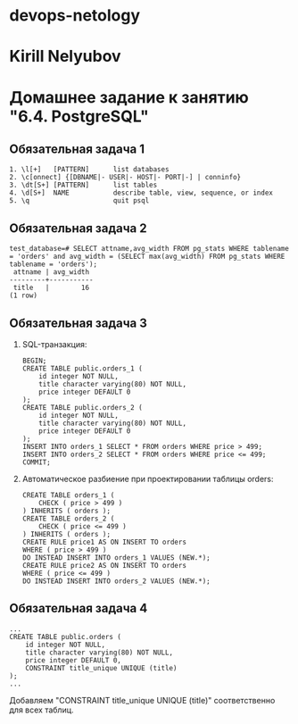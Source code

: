 # devops-netology
# Kirill Nelyubov

# Домашнее задание к занятию "6.4. PostgreSQL"

## Обязательная задача 1
    1. \l[+]   [PATTERN]      list databases
    2. \c[onnect] {[DBNAME|- USER|- HOST|- PORT|-] | conninfo}
    3. \dt[S+] [PATTERN]      list tables
    4. \d[S+]  NAME           describe table, view, sequence, or index
    5. \q                     quit psql
    
## Обязательная задача 2
    test_database=# SELECT attname,avg_width FROM pg_stats WHERE tablename = 'orders' and avg_width = (SELECT max(avg_width) FROM pg_stats WHERE tablename = 'orders');
     attname | avg_width 
    ---------+-----------
     title   |        16
    (1 row)

## Обязательная задача 3
1. SQL-транзакция:

       BEGIN;
       CREATE TABLE public.orders_1 (
           id integer NOT NULL,
           title character varying(80) NOT NULL,
           price integer DEFAULT 0
       );
       CREATE TABLE public.orders_2 (
           id integer NOT NULL,
           title character varying(80) NOT NULL,
           price integer DEFAULT 0
       );
       INSERT INTO orders_1 SELECT * FROM orders WHERE price > 499;
       INSERT INTO orders_2 SELECT * FROM orders WHERE price <= 499;
       COMMIT;

2. Автоматическое разбиение при проектировании таблицы orders:
 
       CREATE TABLE orders_1 (
           CHECK ( price > 499 )
       ) INHERITS ( orders );
       CREATE TABLE orders_2 (
           CHECK ( price <= 499 )
       ) INHERITS ( orders );
       CREATE RULE price1 AS ON INSERT TO orders
       WHERE ( price > 499 )
       DO INSTEAD INSERT INTO orders_1 VALUES (NEW.*);
       CREATE RULE price2 AS ON INSERT TO orders
       WHERE ( price <= 499 )
       DO INSTEAD INSERT INTO orders_2 VALUES (NEW.*);

## Обязательная задача 4
    ...
    CREATE TABLE public.orders (
        id integer NOT NULL,
        title character varying(80) NOT NULL,
        price integer DEFAULT 0,
        CONSTRAINT title_unique UNIQUE (title)
    );
    ...
Добавляем "CONSTRAINT title_unique UNIQUE (title)" соответственно для всех таблиц.